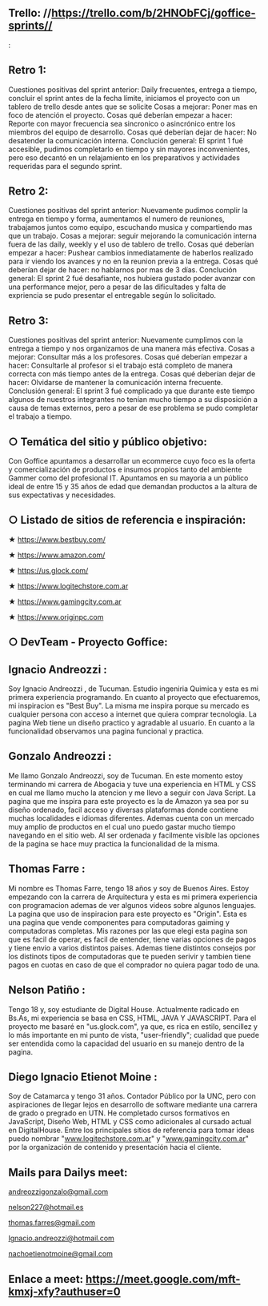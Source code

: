 Trello: //https://trello.com/b/2HNObFCj/goffice-sprints//
-------
:

Retro 1: 
--------

Cuestiones positivas del sprint anterior: Daily frecuentes, entrega a tiempo, concluir el sprint antes de la fecha límite, iniciamos el proyecto con un tablero de trello desde antes que se solicite
Cosas a mejorar: Poner mas en foco de atención el proyecto.
Cosas qué deberían empezar a hacer: Reporte con mayor frecuencia sea sincronico o asincrónico entre los miembros del equipo de desarrollo.
Cosas qué deberían dejar de hacer: No desatender la comunicación interna.
Conclución general: El sprint 1 fué accesible, pudimos completarlo en tiempo y sin mayores inconvenientes, pero eso decantó en un relajamiento en los preparativos y actividades requeridas para el segundo sprint.

Retro 2:
--------

Cuestiones positivas del sprint anterior: Nuevamente pudimos complir la entrega en tiempo y forma, aumentamos el numero de reuniones, trabajamos juntos como equipo, escuchando musica y compartiendo mas que un trabajo.
Cosas a mejorar: seguir mejorando la comunicación interna fuera de las daily, weekly y el uso de tablero de trello.
Cosas qué deberían empezar a hacer: Pushear cambios inmediatamente de haberlos realizado para ir viendo los avances y no en la reunion previa a la entrega.
Cosas qué deberían dejar de hacer: no hablarnos por mas de 3 días.
Conclución general: El sprint 2 fué desafiante, nos hubiera gustado poder avanzar con una performance mejor, pero a pesar de las dificultades y falta de expriencia se pudo presentar el entregable según lo solicitado.

Retro 3:
--------

Cuestiones positivas del sprint anterior: Nuevamente cumplimos con la entrega a tiempo y nos organizamos de una manera más efectiva.
Cosas a mejorar: Consultar más a los profesores.
Cosas qué deberían empezar a hacer: Consultarle al profesor si el trabajo está completo de manera correcta con más tiempo antes de la entrega.
Cosas qué deberían dejar de hacer: Olvidarse de mantener la comunicación interna frecuente.
Conclusión general: El sprint 3 fué complicado ya que durante este tiempo algunos de nuestros integrantes no tenían mucho tiempo a su disposición a causa de temas externos, pero a pesar de ese problema se pudo completar el trabajo a tiempo.

○ Temática del sitio y público objetivo:
----------------------------------------

Con Goffice apuntamos a desarrollar un ecommerce cuyo foco es la oferta y comercialización de productos e insumos propios tanto del ambiente Gammer como del profesional IT. Apuntamos en su mayoria a un público ideal de entre 15 y 35 años de edad que demandan productos a la altura de sus expectativas y necesidades.

○ Listado de sitios de referencia e inspiración:
------------------------------------------------

★ https://www.bestbuy.com/

★ https://www.amazon.com/

★ https://us.glock.com/

★ https://www.logitechstore.com.ar

★ https://www.gamingcity.com.ar

★ https://www.originpc.com

○ DevTeam - Proyecto Goffice:
---------------------------

Ignacio Andreozzi :
-------------------
Soy Ignacio Andreozzi , de Tucuman. Estudio ingeniria Quimica y esta es mi primera experiencia programando. En cuanto al proyecto que efectuaremos, mi inspiracion es "Best Buy". La misma me inspira porque su mercado es cualquier persona con acceso a internet que quiera comprar tecnologia. La pagina Web tiene un diseño practico y agradable al usuario. En cuanto a la funcionalidad observamos una pagina funcional y practica.

Gonzalo Andreozzi :
-------------------
Me llamo Gonzalo Andreozzi, soy de Tucuman. En este momento estoy terminando mi carrera de Abogacia y tuve una experiencia en HTML y CSS en cual me llamo mucho la atencion y me llevo a seguir con Java Script. La pagina que me inspira para este proyecto es la de Amazon ya sea por su diseño ordenado, facil acceso y diversas plataformas donde contiene muchas localidades e idiomas diferentes. Ademas cuenta con un mercado muy amplio de productos en el cual uno puedo gastar mucho tiempo navegando en el sitio web. Al ser ordenada y facilmente visible las opciones de la pagina se hace muy practica la funcionalidad de la misma.

Thomas Farre :
--------------
Mi nombre es Thomas Farre, tengo 18 años y soy de Buenos Aires. Estoy empezando con la carrera de Arquitectura y esta es mi primera experiencia con programacion ademas de ver algunos videos sobre algunos lenguajes. La pagina que uso de inspiracion para este proyecto es "Origin". Esta es una pagina que vende componentes para computadoras gaiming y computadoras completas. Mis razones por las que elegi esta pagina son que es facil de operar, es facil de entender, tiene varias opciones de pagos y tiene envio a varios distintos paises. Ademas tiene distintos consejos por los distinots tipos de computadoras que te pueden serivir y tambien tiene pagos en cuotas en caso de que el comprador no quiera pagar todo de una.

Nelson Patiño :
---------------
Tengo 18 y, soy estudiante de Digital House. Actualmente radicado en Bs.As, mi experiencia se basa en CSS, HTML, JAVA Y JAVASCRIPT.
Para el proyecto me basaré en "us.glock.com", ya que, es rica en estilo, sencillez y lo más importante en mi punto de vista, "user-friendly"; cualidad que puede ser entendida como la capacidad del usuario en su manejo dentro de la pagina.

Diego Ignacio Etienot Moine :
-----------------------------
Soy de Catamarca y tengo 31 años. Contador Público por la UNC, pero con aspiraciones de llegar lejos en desarrollo de software mediante una carrera de grado o pregrado en UTN. He completado cursos formativos en JavaScript, Diseño Web, HTML y CSS como adicionales al cursado actual en DigitalHouse. 
Entre los principales sitios de referencia para tomar ideas puedo nombrar "www.logitechstore.com.ar" y "www.gamingcity.com.ar" por la organización de contenido y presentación hacia el cliente.

Mails para Dailys meet:
-----------------------

andreozzigonzalo@gmail.com

nelson227@hotmail.es

thomas.farres@gmail.com

Ignacio.andreozzi@hotmail.com

nachoetienotmoine@gmail.com

Enlace a meet: https://meet.google.com/mft-kmxj-xfy?authuser=0
--------------
